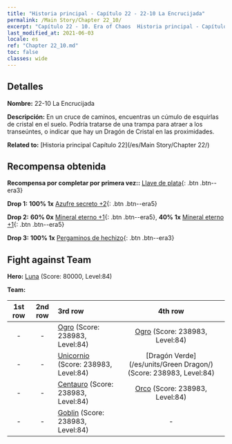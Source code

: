 ```yaml
---
title: "Historia principal - Capítulo 22 - 22-10 La Encrucijada"
permalink: /Main Story/Chapter 22_10/
excerpt: "Capítulo 22 - 10. Era of Chaos  Historia principal - Capítulo 22_10. 22-10 La Encrucijada"
last_modified_at: 2021-06-03
locale: es
ref: "Chapter 22_10.md"
toc: false
classes: wide
---
```


## Detalles

 **Nombre:** 22-10 La Encrucijada

 **Descripción:** En un cruce de caminos, encuentras un cúmulo de esquirlas de cristal en el suelo. Podría tratarse de una trampa para atraer a los transeúntes, o indicar que hay un Dragón de Cristal en las proximidades.

 **Related to:** [Historia principal Capítulo 22](/es/Main Story/Chapter 22/)

## Recompensa obtenida

 **Recompensa por completar por primera vez::** [Llave de plata](/ItemsES/con_693/){: .btn .btn--era3}

 **Drop 1:** **100% 1x** [Azufre secreto +2](/ItemsES/mat_78/){: .btn .btn--era5}

 **Drop 2:** **60% 0x** [Mineral eterno +1](/ItemsES/mat_68/){: .btn .btn--era5}, **40% 1x** [Mineral eterno +1](/ItemsES/mat_68/){: .btn .btn--era5}

 **Drop 3:** **100% 1x** [Pergaminos de hechizo](/ItemsES/con_694/){: .btn .btn--era3}


## Fight against Team
 **Hero:** [Luna](/es/heroes/Luna/) (Score: 80000, Level:84)

 **Team:**


  | 1st row | 2nd row | 3rd row | 4th row |
  |:----:|:----:|:----|:----:|
  | - | - | [Ogro](/es/units/Ogre/) (Score: 238983, Level:84)  | [Ogro](/es/units/Ogre/) (Score: 238983, Level:84)  |
  | - | - | [Unicornio](/es/units/Unicorn/) (Score: 238983, Level:84)  | [Dragón Verde](/es/units/Green Dragon/) (Score: 238983, Level:84)  |
  | - | - | [Centauro](/es/units/Centaur/) (Score: 238983, Level:84)  | [Orco](/es/units/Orc/) (Score: 238983, Level:84)  |
  | - | - | [Goblin](/es/units/Goblin/) (Score: 238983, Level:84)  | - |


